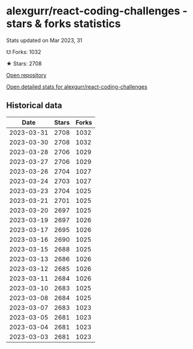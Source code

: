 # alexgurr/react-coding-challenges - stars & forks statistics

Stats updated on Mar 2023, 31

☋ Forks: 1032

★ Stars: 2708

[Open repository](https://github.com/alexgurr/react-coding-challenges)

[Open detailed stats for alexgurr/react-coding-challenges](https://reviewgithub.com/rep/alexgurr/react-coding-challenges)

## Historical data
| Date | Stars | Forks |
|------|-------|-------|
| 2023-03-31 | 2708 | 1032 | 
| 2023-03-30 | 2708 | 1032 | 
| 2023-03-28 | 2706 | 1029 | 
| 2023-03-27 | 2706 | 1029 | 
| 2023-03-26 | 2704 | 1027 | 
| 2023-03-24 | 2703 | 1027 | 
| 2023-03-23 | 2704 | 1025 | 
| 2023-03-21 | 2701 | 1025 | 
| 2023-03-20 | 2697 | 1025 | 
| 2023-03-19 | 2697 | 1026 | 
| 2023-03-17 | 2695 | 1026 | 
| 2023-03-16 | 2690 | 1025 | 
| 2023-03-15 | 2688 | 1025 | 
| 2023-03-13 | 2686 | 1026 | 
| 2023-03-12 | 2685 | 1026 | 
| 2023-03-11 | 2684 | 1026 | 
| 2023-03-10 | 2683 | 1025 | 
| 2023-03-08 | 2684 | 1025 | 
| 2023-03-07 | 2683 | 1023 | 
| 2023-03-05 | 2681 | 1023 | 
| 2023-03-04 | 2681 | 1023 | 
| 2023-03-03 | 2681 | 1023 | 

